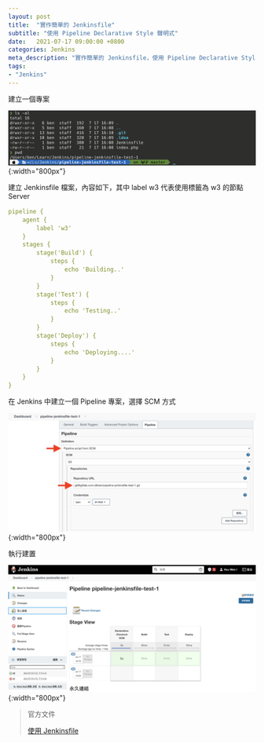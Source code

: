 ```yaml
---
layout: post
title:  "實作簡單的 Jenkinsfile"
subtitle: "使用 Pipeline Declarative Style 聲明式"
date:   2021-07-17 09:00:00 +0800
categories: Jenkins
meta_description: "實作簡單的 Jenkinsfile，使用 Pipeline Declarative Style 聲明式"
tags:
- "Jenkins"
---
```


建立一個專案

![Untitled](/images/2021-07-17/2021-07-17-01.png){:width="800px"}

建立 Jenkinsfile 檔案，內容如下，其中 label w3 代表使用標籤為 w3 的節點 Server

```yaml
pipeline {
    agent {
        label 'w3'
    }
    stages {
        stage('Build') {
            steps {
                echo 'Building..'
            }
        }
        stage('Test') {
            steps {
                echo 'Testing..'
            }
        }
        stage('Deploy') {
            steps {
                echo 'Deploying....'
            }
        }
    }
}
```

在 Jenkins 中建立一個 Pipeline 專案，選擇 SCM 方式

![Untitled](/images/2021-07-17/2021-07-17-02.png){:width="800px"}

執行建置

![Untitled](/images/2021-07-17/2021-07-17-03.png){:width="800px"}

> 官方文件
> 
> [使用 Jenkinsfile](https://www.jenkins.io/zh/doc/book/pipeline/jenkinsfile/)